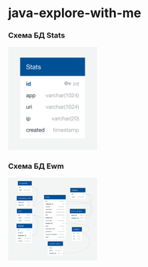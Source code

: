 # java-explore-with-me

### Схема БД Stats

<img width="200" src="img/stats_db.png">

### Схема БД Ewm

<img width="200" src="img/scheme3.png">
